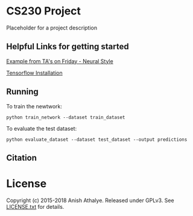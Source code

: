 # CS230 Project

Placeholder for a project description

## Helpful Links for getting started
[Example from TA's on Friday - Neural Style](https://github.com/anishathalye/neural-style)

[Tensorflow Installation](https://www.tensorflow.org/install/)


## Running

To train the newtwork:

`python train_network --dataset train_dataset`

To evaluate the test dataset: 

`python evaluate_dataset --dataset test_dataset --output predictions`





## Citation

# License

Copyright (c) 2015-2018 Anish Athalye. Released under GPLv3. See
[LICENSE.txt][license] for details.

[net]: http://www.vlfeat.org/matconvnet/models/beta16/imagenet-vgg-verydeep-19.mat
[paper]: http://arxiv.org/pdf/1508.06576v2.pdf
[l-bfgs]: https://en.wikipedia.org/wiki/Limited-memory_BFGS
[adam]: http://arxiv.org/abs/1412.6980
[ad]: https://en.wikipedia.org/wiki/Automatic_differentiation
[lengstrom-fast-style-transfer]: https://github.com/lengstrom/fast-style-transfer
[fast-neural-style]: https://arxiv.org/pdf/1603.08155v1.pdf
[license]: LICENSE.txt
